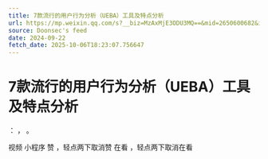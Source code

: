 ```yaml
---
title: 7款流行的用户行为分析（UEBA）工具及特点分析
url: https://mp.weixin.qq.com/s?__biz=MzAxMjE3ODU3MQ==&mid=2650600682&idx=2&sn=6a17b231dfc8ec7376eeac2e39f6ff28
source: Doonsec's feed
date: 2024-09-22
fetch_date: 2025-10-06T18:23:07.756647
---
```


# 7款流行的用户行为分析（UEBA）工具及特点分析

：
，
。

视频
小程序
赞
，轻点两下取消赞
在看
，轻点两下取消在看